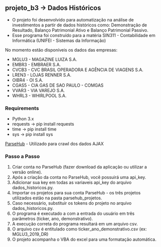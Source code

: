 ## projeto_b3 -> Dados Históricos
 * O projeto foi desenvolvido para automatização na análise de investimentos a partir de dados históricos como: Demonstração de Resultado, Balanço Patrimonial Ativo e Balanço Patrimonial Passivo.
 * Esse programa foi construído para a matéria SIN311 - Contabilidade em Informática (UNIFEI - Sistemas da Informação)

 No momento estão disponíveis os dados das empresas:
 * MGLU3 - MAGAZINE LUIZA S.A.
 * EMBR3 - EMBRAER S.A.
 * CVCB3 - CVC BRASIL OPERADORA E AGÊNCIA DE VIAGENS S.A.
 * LREN3 - LOJAS RENNER S.A.
 * OIBR4 - OI S.A.
 * CGAS5 - CIA GAS DE SAO PAULO - COMGAS
 * VVAR3 - VIA VAREJO S.A.
 * WHRL3 - WHIRLPOOL S.A.

### Requirements
 * Python 3.x
 * requests  	-> pip install requests
 * time      	-> pip install time
 * sys			-> pip install sys

 [ParseHub](https://www.parsehub.com/) - Utilizado para crawl dos dados AJAX


### Passo a Passo
  1. Criar conta no ParseHub (fazer download da aplicação ou utilizar a versão online).
  2. Após a criação da conta no ParseHub, você possuirá uma api_key.
  3. Adicionar sua key em todas as variaveis api_key do arquivo dados_historicos.py.
  4. Importar os projetos para sua conta ParseHub - os três projetos utilizados estão na pasta parsehub_projetos.
  5. Caso necessário, substituir os tokens do projeto no arquivo dados_historicos.py.
  6. O programa é executado a com a entrada do usuário em três parâmetros (ticker, ano, demonstrativo).
  7. A execução correta do programa resultará em um arquivo csv.
  8. O arquivo csv é entitulado como ticker_ano_demonstrativo.csv (ex: MGLU3_2019_DR)
  9. O projeto acompanha o VBA do excel para uma formatação automática.
